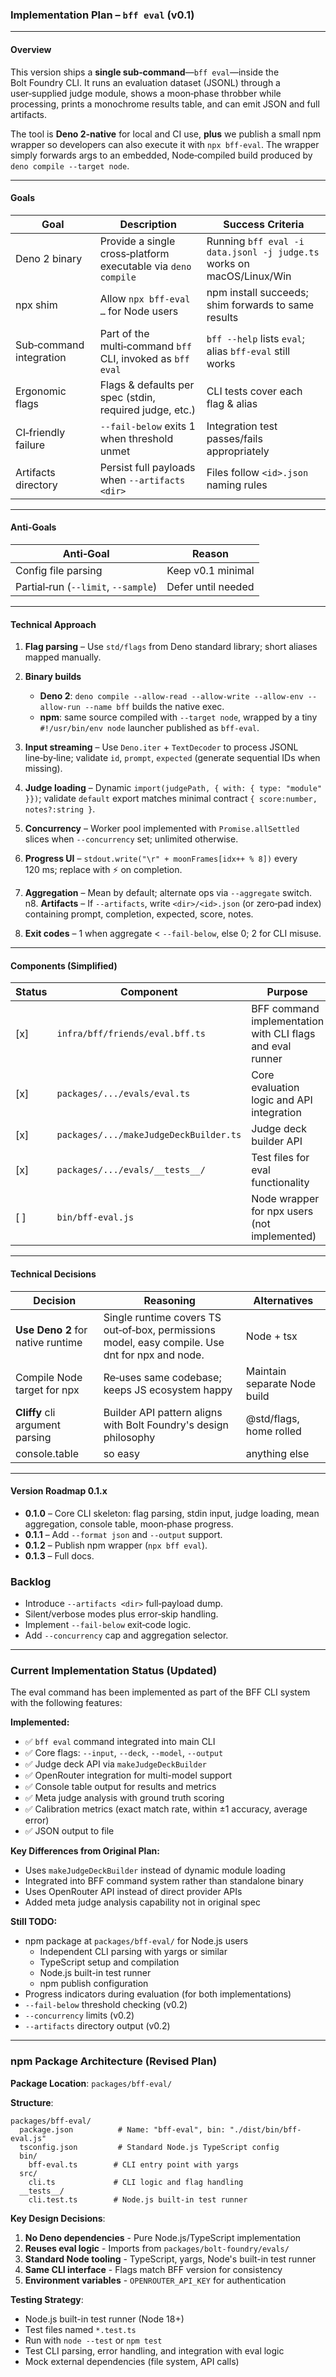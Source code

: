 ### Implementation Plan – `bff eval` (v0.1)

---

#### Overview

This version ships a **single sub‑command**—`bff eval`—inside the Bolt Foundry
CLI. It runs an evaluation dataset (JSONL) through a user‑supplied judge module,
shows a moon‑phase throbber while processing, prints a monochrome results table,
and can emit JSON and full artifacts.

The tool is **Deno 2‑native** for local and CI use, **plus** we publish a small
npm wrapper so developers can also execute it with `npx bff-eval`. The wrapper
simply forwards args to an embedded, Node‑compiled build produced by
`deno compile --target node`.

---

#### Goals

| Goal                    | Description                                                   | Success Criteria                                                      |
| ----------------------- | ------------------------------------------------------------- | --------------------------------------------------------------------- |
| Deno 2 binary           | Provide a single cross‑platform executable via `deno compile` | Running `bff eval -i data.jsonl -j judge.ts` works on macOS/Linux/Win |
| npx shim                | Allow `npx bff-eval …` for Node users                         | npm install succeeds; shim forwards to same results                   |
| Sub‑command integration | Part of the multi‑command `bff` CLI, invoked as `bff eval`    | `bff --help` lists `eval`; alias `bff-eval` still works               |
| Ergonomic flags         | Flags & defaults per spec (stdin, required judge, etc.)       | CLI tests cover each flag & alias                                     |
| CI‑friendly failure     | `--fail-below` exits 1 when threshold unmet                   | Integration test passes/fails appropriately                           |
| Artifacts directory     | Persist full payloads when `--artifacts <dir>`                | Files follow `<id>.json` naming rules                                 |

---

#### Anti‑Goals

| Anti‑Goal                           | Reason             |
| ----------------------------------- | ------------------ |
| Config file parsing                 | Keep v0.1 minimal  |
| Partial‑run (`--limit`, `--sample`) | Defer until needed |

---

#### Technical Approach

1. **Flag parsing** – Use `std/flags` from Deno standard library; short aliases
   mapped manually.
2. **Binary builds**

   - **Deno 2**:
     `deno compile --allow-read --allow-write --allow-env --allow-run --name bff`
     builds the native exec.
   - **npm**: same source compiled with `--target node`, wrapped by a tiny
     `#!/usr/bin/env node` launcher published as `bff-eval`.
3. **Input streaming** – Use `Deno.iter` + `TextDecoder` to process JSONL
   line‑by‑line; validate `id`, `prompt`, `expected` (generate sequential IDs
   when missing).
4. **Judge loading** – Dynamic `import(judgePath, { with: { type: "module" }})`;
   validate `default` export matches minimal contract
   `{ score:number, notes?:string }`.
5. **Concurrency** – Worker pool implemented with `Promise.allSettled` slices
   when `--concurrency` set; unlimited otherwise.
6. **Progress UI** – `stdout.write("\r" + moonFrames[idx++ % 8])` every 120 ms;
   replace with ⚡ on completion.
7. **Aggregation** – Mean by default; alternate ops via `--aggregate` switch.
   n8. **Artifacts** – If `--artifacts`, write `<dir>/<id>.json` (or zero‑pad
   index) containing prompt, completion, expected, score, notes.
8. **Exit codes** – 1 when aggregate < `--fail-below`, else 0; 2 for CLI misuse.

---

#### Components (Simplified)

| Status | Component                              | Purpose                                                   |
| ------ | -------------------------------------- | --------------------------------------------------------- |
| \[x]   | `infra/bff/friends/eval.bff.ts`        | BFF command implementation with CLI flags and eval runner |
| \[x]   | `packages/.../evals/eval.ts`           | Core evaluation logic and API integration                 |
| \[x]   | `packages/.../makeJudgeDeckBuilder.ts` | Judge deck builder API                                    |
| \[x]   | `packages/.../evals/__tests__/`        | Test files for eval functionality                         |
| \[ ]   | `bin/bff-eval.js`                      | Node wrapper for npx users (not implemented)              |

---

#### Technical Decisions

| Decision                          | Reasoning                                                                                       | Alternatives                 |
| --------------------------------- | ----------------------------------------------------------------------------------------------- | ---------------------------- |
| **Use Deno 2** for native runtime | Single runtime covers TS out‑of‑box, permissions model, easy compile. Use dnt for npx and node. | Node + tsx                   |
| Compile Node target for npx       | Re‑uses same codebase; keeps JS ecosystem happy                                                 | Maintain separate Node build |
| **Cliffy** cli argument parsing   | Builder API pattern aligns with Bolt Foundry's design philosophy                                | @std/flags, home rolled      |
| console.table                     | so easy                                                                                         | anything else                |

---

#### Version Roadmap 0.1.x

- **0.1.0** – Core CLI skeleton: flag parsing, stdin input, judge loading, mean
  aggregation, console table, moon‑phase progress.
- **0.1.1** – Add `--format json` and `--output` support.
- **0.1.2** – Publish npm wrapper (`npx bff eval`).
- **0.1.3** – Full docs.

### Backlog

- Introduce `--artifacts <dir>` full‑payload dump.
- Silent/verbose modes plus error‑skip handling.
- Implement `--fail-below` exit‑code logic.
- Add `--concurrency` cap and aggregation selector.

---

### Current Implementation Status (Updated)

The eval command has been implemented as part of the BFF CLI system with the
following features:

**Implemented:**

- ✅ `bff eval` command integrated into main CLI
- ✅ Core flags: `--input`, `--deck`, `--model`, `--output`
- ✅ Judge deck API via `makeJudgeDeckBuilder`
- ✅ OpenRouter integration for multi-model support
- ✅ Console table output for results and metrics
- ✅ Meta judge analysis with ground truth scoring
- ✅ Calibration metrics (exact match rate, within ±1 accuracy, average error)
- ✅ JSON output to file

**Key Differences from Original Plan:**

- Uses `makeJudgeDeckBuilder` instead of dynamic module loading
- Integrated into BFF command system rather than standalone binary
- Uses OpenRouter API instead of direct provider APIs
- Added meta judge analysis capability not in original spec

**Still TODO:**

- npm package at `packages/bff-eval/` for Node.js users
  - Independent CLI parsing with yargs or similar
  - TypeScript setup and compilation
  - Node.js built-in test runner
  - npm publish configuration
- Progress indicators during evaluation (for both implementations)
- `--fail-below` threshold checking (v0.2)
- `--concurrency` limits (v0.2)
- `--artifacts` directory output (v0.2)

---

### npm Package Architecture (Revised Plan)

**Package Location**: `packages/bff-eval/`

**Structure**:

```
packages/bff-eval/
  package.json          # Name: "bff-eval", bin: "./dist/bin/bff-eval.js"
  tsconfig.json         # Standard Node.js TypeScript config
  bin/
    bff-eval.ts        # CLI entry point with yargs
  src/
    cli.ts             # CLI logic and flag handling  
  __tests__/
    cli.test.ts        # Node.js built-in test runner
```

**Key Design Decisions**:

1. **No Deno dependencies** - Pure Node.js/TypeScript implementation
2. **Reuses eval logic** - Imports from `packages/bolt-foundry/evals/`
3. **Standard Node tooling** - TypeScript, yargs, Node's built-in test runner
4. **Same CLI interface** - Flags match BFF version for consistency
5. **Environment variables** - `OPENROUTER_API_KEY` for authentication

**Testing Strategy**:

- Node.js built-in test runner (Node 18+)
- Test files named `*.test.ts`
- Run with `node --test` or `npm test`
- Test CLI parsing, error handling, and integration with eval logic
- Mock external dependencies (file system, API calls)
